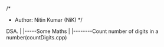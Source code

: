/*
 * Author: Nitin Kumar (NiK)
 */


DSA.
 |
 |-----Some Maths
 |          |--------Count number of digits in a number(countDigits.cpp)
